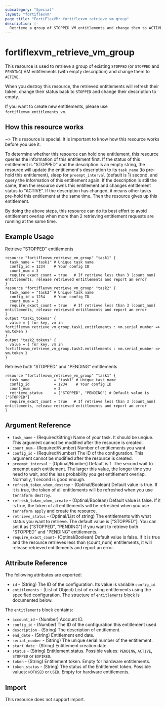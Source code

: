 ```yaml
---
subcategory: "Special"
layout: "fortiflexvm"
page_title: "FortiFlexVM: fortiflexvm_retrieve_vm_group"
description: |-
  Retrieve a group of STOPPED VM entitlements and change them to ACTIVE.
---
```


# fortiflexvm_retrieve_vm_group

This resource is used to retrieve a group of existing `STOPPED` (or `STOPPED` and `PENDING`) VM entitlements (with empty description) and change them to `ACTIVE`.

When you destroy this resource, the retrieved entitlements will refresh their token, change their status back to `STOPPED` and change their description to empty.

If you want to create new entitlements, please use `fortiflexvm_entitlements_vm`.

## How this resource works

~> This resource is special. It is important to know how this resource works before you use it.

To determine whether this resource can hold one entitlement, this resource queries the information of this entitlement first. If the status of this entitlement is "STOPPED" and the description is an empty string, the resource will update the entitlement's description to its `task_name` (to pre-hold this entitlement), sleep for `preempt_interval` (default is 1) second, and query the information of this entitlement again. If the description is still the same, then the resource owns this entitlement and changes entitlement status to "ACTIVE". If the description has changed, it means other tasks pre-hold this entitlement at the same time. Then the resource gives up this entitlement. 

By doing the above steps, this resource can do its best effort to avoid entitlement overlap when more than 2 retrieving entitlement requests are running at the same time.


## Example Usage

Retrieve "STOPPED" entitlements
```hcl
resource "fortiflexvm_retrieve_vm_group" "task1" {
  task_name = "task1" # Unique task name
  config_id = 1234    # Your config ID
  count_num = 3
  require_exact_count = true   # If retrieve less than 3 (count_num) entitlements, release retrieved entitlements and report an error
}
resource "fortiflexvm_retrieve_vm_group" "task2" {
  task_name = "task2" # Unique task name
  config_id = 1234    # Your config ID
  count_num = 3
  require_exact_count = true   # If retrieve less than 3 (count_num) entitlements, release retrieved entitlements and report an error
}
output "task1_tokens" {
  value = { for key, vm in fortiflexvm_retrieve_vm_group.task1.entitlements : vm.serial_number => vm.token }
}
output "task2_tokens" {
  value = { for key, vm in fortiflexvm_retrieve_vm_group.task2.entitlements : vm.serial_number => vm.token }
}
```

Retrieve both "STOPPED" and "PENDING" entitlements
```hcl
resource "fortiflexvm_retrieve_vm_group" "task1" {
  task_name           = "task1" # Unique task name
  config_id           = 1234    # Your config ID
  count_num           = 3
  retrieve_status     = ["STOPPED", "PENDING"] # Default value is ["STOPPED"]
  require_exact_count = true   # If retrieve less than 3 (count_num) entitlements, release retrieved entitlements and report an error
}
```

## Argument Reference

* `task_name` - (Required/String) Name of your task. It should be unqiue. This argument cannot be modified after the resource is created.
* `count_num` - (Required/Number) Number of entitlements you want.
* `config_id` - (Required/Number) The ID of the configuration. This argument cannot be modified after the resource is created.
* `preempt_interval` - (Optinal/Number) Default is 1. The second wait to preempt each entitlement. The larger this value, the longer time you need to wait, and the less probability you get entitlement overlap. Normally, 1 second is good enough.
* `refresh_token_when_destroy` - (Optinal/Boolean) Default value is true. If it is true, the token of all entitlements will be refreshed when you use `terraform destroy`.
* `refresh_token_when_create` - (Optinal/Boolean) Default value is false. If it is true, the token of all entitlements will be refreshed when you use `terraform apply` and create the resource.
* `retrieve_status` - (Optinal/List of string) The entitlements with what status you want to retrieve. The default value is ["STOPPED"]. You can set it as ["STOPPED", "PENDING"] if you want to retrieve both "STOPPED" and "PENDING" entitlements.
* `require_exact_count`- (Optinal/Boolean) Default value is false. If it is true and the resource retrieves less than (count_num) entitlements, it will release retrieved entitlements and report an error.


## Attribute Reference

The following attributes are exported:

* `id` - (String) The ID of the configuration. Its value is variable `config_id`.
* `entitlements` - (List of Object) List of existing entitlements using the specified configuration. The structure of [`entitlements` block](#nestedatt--entitlements) is documented below.

<a id="nestedatt--entitlements"></a>
The `entitlements` block contains:

* `account_id` - (Number) Account ID.
* `config_id` - (Number) The ID of the configuration this entitlement used.
* `description` - (String) The description of entitlement.
* `end_date` - (String) Entitlement end date.
* `serial_number` - (String) The unique serial number of the entitlement.
* `start_date` - (String) Entitlement creation date.
* `status` - (String) Entitlement status. Possible values: `PENDING`, `ACTIVE`, `STOPPED` or `EXPIRED`.
* `token` - (String) Entitlement token. Empty for hardware entitlements.
* `token_status` - (String) The status of the Entitlement token. Possible values: `NOTUSED` or `USED`. Empty for hardware entitlements.

## Import

This resource does not support import.